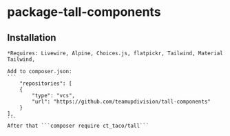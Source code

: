 # package-tall-components

## Installation 
    
    *Requires: Livewire, Alpine, Choices.js, flatpickr, Tailwind, Material Tailwind,

    Add to composer.json:
    ```
        "repositories": [
        {
            "type": "vcs",
            "url": "https://github.com/teamupdivision/tall-components"
        }
    ],
    ```
    After that ```composer require ct_taco/tall```
